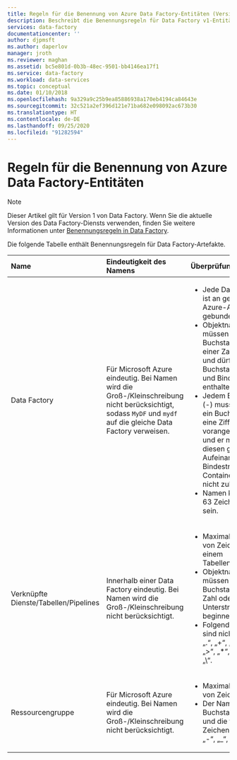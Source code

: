 ```yaml
---
title: Regeln für die Benennung von Azure Data Factory-Entitäten (Version 1)
description: Beschreibt die Benennungsregeln für Data Factory v1-Entitäten.
services: data-factory
documentationcenter: ''
author: djpmsft
ms.author: daperlov
manager: jroth
ms.reviewer: maghan
ms.assetid: bc5e801d-0b3b-48ec-9501-bb4146ea17f1
ms.service: data-factory
ms.workload: data-services
ms.topic: conceptual
ms.date: 01/10/2018
ms.openlocfilehash: 9a329a9c25b9ea85886938a170eb4194ca84643e
ms.sourcegitcommit: 32c521a2ef396d121e71ba682e098092ac673b30
ms.translationtype: HT
ms.contentlocale: de-DE
ms.lasthandoff: 09/25/2020
ms.locfileid: "91282594"
---
```

# <a name="rules-for-naming-azure-data-factory-entities"></a>Regeln für die Benennung von Azure Data Factory-Entitäten
> [!NOTE]
> Dieser Artikel gilt für Version 1 von Data Factory. Wenn Sie die aktuelle Version des Data Factory-Diensts verwenden, finden Sie weitere Informationen unter [Benennungsregeln in Data Factory](../naming-rules.md).

Die folgende Tabelle enthält Benennungsregeln für Data Factory-Artefakte.

| Name | Eindeutigkeit des Namens | Überprüfungen |
|:--- |:--- |:--- |
| Data Factory |Für Microsoft Azure eindeutig. Bei Namen wird die Groß-/Kleinschreibung nicht berücksichtigt, sodass `MyDF` und `mydf` auf die gleiche Data Factory verweisen. |<ul><li>Jede Data Factory ist an genau ein Azure-Abonnement gebunden.</li><li>Objektnamen müssen mit einem Buchstaben oder einer Zahl beginnen und dürfen nur Buchstaben, Zahlen und Bindestriche (-) enthalten.</li><li>Jedem Bindestrich (-) muss unmittelbar ein Buchstabe oder eine Ziffer vorangestellt werden und er muss von diesen gefolgt sein. Aufeinanderfolgende Bindestriche sind in Containernamen nicht zulässig.</li><li>Namen können 3 bis 63 Zeichen lang sein.</li></ul> |
| Verknüpfte Dienste/Tabellen/Pipelines |Innerhalb einer Data Factory eindeutig. Bei Namen wird die Groß-/Kleinschreibung nicht berücksichtigt. |<ul><li>Maximale Anzahl von Zeichen in einem Tabellennamen: 260.</li><li>Objektnamen müssen mit einem Buchstaben, einer Zahl oder einem Unterstrich (_) beginnen.</li><li>Folgende Zeichen sind nicht zulässig: „.“, „+“, „?“, „/“, „<“, „>“, „*“, „%“, „&“, „:“, „\\“.</li></ul> |
| Ressourcengruppe |Für Microsoft Azure eindeutig. Bei Namen wird die Groß-/Kleinschreibung nicht berücksichtigt. |<ul><li>Maximale Anzahl von Zeichen: 1000.</li><li>Der Name kann Buchstaben, Zahlen und die folgenden Zeichen enthalten: „-“, „_“, „,“ und „.“.</li></ul> |

